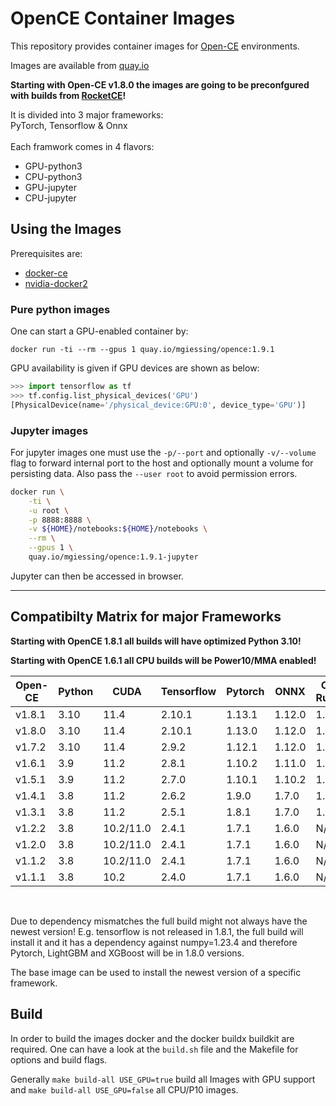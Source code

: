 # OpenCE Container Images

This repository provides container images for [Open-CE](https://github.com/open-ce) environments.

Images are available from [quay.io](https://quay.io/mgiessing/opence)

**Starting with Open-CE v1.8.0 the images are going to be preconfgured with builds from [RocketCE](https://anaconda.org/rocketce)!**

It is divided into 3 major frameworks: <br>
PyTorch, Tensorflow & Onnx<br>
<br>
Each framwork comes in 4 flavors:<br>
- GPU-python3
- CPU-python3
- GPU-jupyter
- CPU-jupyter

## Using the Images 

Prerequisites are:
- [docker-ce](https://docs.docker.com/engine/install/) 
- [nvidia-docker2](https://docs.nvidia.com/datacenter/cloud-native/container-toolkit/install-guide.html#docker) 


### Pure python images

One can start a GPU-enabled container by:

`docker run -ti --rm --gpus 1 quay.io/mgiessing/opence:1.9.1`

GPU availability is given if GPU devices are shown as below:

```python
>>> import tensorflow as tf
>>> tf.config.list_physical_devices('GPU')
[PhysicalDevice(name='/physical_device:GPU:0', device_type='GPU')]
```

### Jupyter images

For jupyter images one must use the `-p/--port` and optionally `-v/--volume` flag to forward internal port to the host and optionally mount a volume for persisting data. Also pass the `--user root` to avoid permission errors.

```bash
docker run \
    -ti \
    -u root \
    -p 8888:8888 \
    -v ${HOME}/notebooks:${HOME}/notebooks \
    --rm \
    --gpus 1 \
    quay.io/mgiessing/opence:1.9.1-jupyter
```

Jupyter can then be accessed in browser.

---

## Compatibilty Matrix for major Frameworks

**Starting with OpenCE 1.8.1 all builds will have optimized Python 3.10!**

**Starting with OpenCE 1.6.1 all CPU builds will be Power10/MMA enabled!**

Open-CE | Python | CUDA | Tensorflow | Pytorch | ONNX | ONNX Runtime | XGBoost | LightGBM
--- | --- | --- | --- | --- | --- |--- | --- |--- 
v1.8.1 | 3.10 | 11.4 | 2.10.1 | 1.13.1 | 1.12.0 | 1.13.1 | 1.7.3 | 3.3.4
v1.8.0 | 3.10 | 11.4 | 2.10.1 | 1.13.0 | 1.12.0 | 1.13.1 | 1.7.1 | 3.3.3
v1.7.2 | 3.10 | 11.4 | 2.9.2 | 1.12.1 | 1.12.0 | 1.12.1 | 1.6.2 | 3.3.2
v1.6.1 | 3.9 | 11.2 | 2.8.1 | 1.10.2 | 1.11.0 | 1.11.0 | 1.5.2 | 3.3.2
v1.5.1 | 3.9 | 11.2 | 2.7.0 | 1.10.1 | 1.10.2 | 1.10.0 | 1.5.1 | 3.3.1
v1.4.1 | 3.8 | 11.2 | 2.6.2 | 1.9.0 | 1.7.0 | 1.7.2 | 1.4.2 | 3.2.1
v1.3.1 | 3.8 | 11.2 | 2.5.1 | 1.8.1 | 1.7.0 | 1.7.2 | 1.4.2 | 3.2.1
v1.2.2 | 3.8 | 10.2/11.0 | 2.4.1 | 1.7.1 | 1.6.0 | N/A | N/A| N/A
v1.2.0 | 3.8 | 10.2/11.0 | 2.4.1 | 1.7.1 | 1.6.0 | N/A | N/A | N/A
v1.1.2 | 3.8 | 10.2/11.0 | 2.4.1 | 1.7.1 | 1.6.0 | N/A | N/A | N/A
v1.1.1 | 3.8 | 10.2 | 2.4.0 | 1.7.1 | 1.6.0 | N/A | N/A | N/A

<br>

Due to dependency mismatches the full build might not always have the newest version! E.g. tensorflow is not released in 1.8.1, the full build will install it and it has a dependency against numpy=1.23.4 and therefore Pytorch, LightGBM and XGBoost will be in 1.8.0 versions.

The base image can be used to install the newest version of a specific framework.

## Build

In order to build the images docker and the docker buildx buildkit are required.
One can have a look at the `build.sh` file and the Makefile for options and build flags.

Generally `make build-all USE_GPU=true` build all Images with GPU support and `make build-all USE_GPU=false` all CPU/P10 images.
